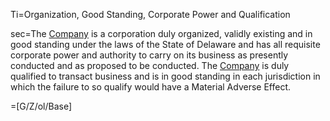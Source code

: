 Ti=Organization, Good Standing, Corporate Power and Qualification

sec=The <a href='#Def.Company.sec' class='definedterm'>Company</a> is a corporation duly organized, validly existing and in good standing under the laws of the State of Delaware and has all requisite corporate power and authority to carry on its business as presently conducted and as proposed to be conducted. The <a href='#Def.Company.sec' class='definedterm'>Company</a> is duly qualified to transact business and is in good standing in each jurisdiction in which the failure to so qualify would have a Material Adverse Effect.

=[G/Z/ol/Base]

